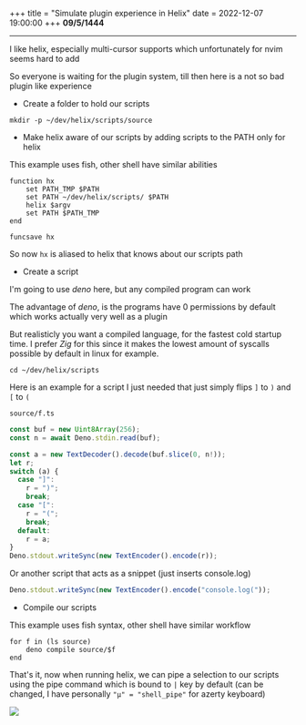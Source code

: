 
+++
title = "Simulate plugin experience in Helix"
date = 2022-12-07 19:00:00
+++
**09/5/1444**

---

I like helix, especially multi-cursor supports which unfortunately for nvim seems hard to add

So everyone is waiting for the plugin system, till then here is a not so bad plugin like experience

- Create a folder to hold our scripts

`mkdir -p ~/dev/helix/scripts/source`

- Make helix aware of our scripts by adding scripts to the PATH only for helix

This example uses fish, other shell have similar abilities

```fish
function hx
    set PATH_TMP $PATH
    set PATH ~/dev/helix/scripts/ $PATH
    helix $argv
    set PATH $PATH_TMP
end

funcsave hx
```

So now `hx` is aliased to helix that knows about our scripts path

- Create a script

I'm going to use *deno* here, but any compiled program can work

The advantage of *deno*, is the programs have 0 permissions by default which works actually very well as a plugin

But realisticly you want a compiled language, for the fastest cold startup time.
I prefer *Zig* for this since it makes the lowest amount of syscalls possible by default in linux for example. 

`cd ~/dev/helix/scripts`

Here is an example for a script I just needed that just simply flips `]` to `)` and `[` to `(`

`source/f.ts`

```ts
const buf = new Uint8Array(256);
const n = await Deno.stdin.read(buf);

const a = new TextDecoder().decode(buf.slice(0, n!));
let r;
switch (a) {
  case "]":
    r = ")";
    break;
  case "[":
    r = "(";
    break;
  default:
    r = a;
}
Deno.stdout.writeSync(new TextEncoder().encode(r));
```

Or another script that acts as a snippet (just inserts console.log)

```ts  
Deno.stdout.writeSync(new TextEncoder().encode("console.log("));
```

- Compile our scripts

This example uses fish syntax, other shell have similar workflow

```fish
for f in (ls source)
    deno compile source/$f
end
```

That's it, now when running helix, we can pipe a selection to our scripts using the pipe command 
which is bound to `|` key by default (can be changed, I have personally `"µ" = "shell_pipe"` for azerty keyboard)

<img src="https://cdn.discordapp.com/attachments/983096812456017934/1050122920594255882/qqqq.gif"/>
